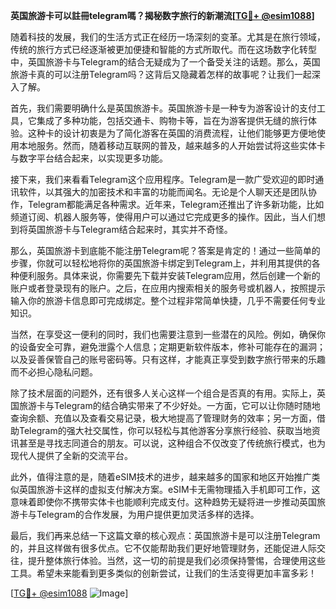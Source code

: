 **英国旅游卡可以註冊telegram嗎？揭秘数字旅行的新潮流[[TG💪+ @esim1088](https://t.me/s/esim1088)]**

随着科技的发展，我们的生活方式正在经历一场深刻的变革。尤其是在旅行领域，传统的旅行方式已经逐渐被更加便捷和智能的方式所取代。而在这场数字化转型中，英国旅游卡与Telegram的结合无疑成为了一个备受关注的话题。那么，英国旅游卡真的可以注册Telegram吗？这背后又隐藏着怎样的故事呢？让我们一起深入了解。

首先，我们需要明确什么是英国旅游卡。英国旅游卡是一种专为游客设计的支付工具，它集成了多种功能，包括交通卡、购物卡等，旨在为游客提供无缝的旅行体验。这种卡的设计初衷是为了简化游客在英国的消费流程，让他们能够更方便地使用本地服务。然而，随着移动互联网的普及，越来越多的人开始尝试将这些实体卡与数字平台结合起来，以实现更多功能。

接下来，我们来看看Telegram这个应用程序。Telegram是一款广受欢迎的即时通讯软件，以其强大的加密技术和丰富的功能而闻名。无论是个人聊天还是团队协作，Telegram都能满足各种需求。近年来，Telegram还推出了许多新功能，比如频道订阅、机器人服务等，使得用户可以通过它完成更多的操作。因此，当人们想到将英国旅游卡与Telegram结合起来时，其实并不奇怪。

那么，英国旅游卡到底能不能注册Telegram呢？答案是肯定的！通过一些简单的步骤，你就可以轻松地将你的英国旅游卡绑定到Telegram上，并利用其提供的各种便利服务。具体来说，你需要先下载并安装Telegram应用，然后创建一个新的账户或者登录现有的账户。之后，在应用内搜索相关的服务号或机器人，按照提示输入你的旅游卡信息即可完成绑定。整个过程非常简单快捷，几乎不需要任何专业知识。

当然，在享受这一便利的同时，我们也需要注意到一些潜在的风险。例如，确保你的设备安全可靠，避免泄露个人信息；定期更新软件版本，修补可能存在的漏洞；以及妥善保管自己的账号密码等。只有这样，才能真正享受到数字旅行带来的乐趣而不必担心隐私问题。

除了技术层面的问题外，还有很多人关心这样一个组合是否真的有用。实际上，英国旅游卡与Telegram的结合确实带来了不少好处。一方面，它可以让你随时随地查询余额、充值以及查看交易记录，极大地提高了管理财务的效率；另一方面，借助Telegram的强大社交属性，你可以轻松与其他游客分享旅行经验、获取当地资讯甚至是寻找志同道合的朋友。可以说，这种组合不仅改变了传统旅行模式，也为现代人提供了全新的交流平台。

此外，值得注意的是，随着eSIM技术的进步，越来越多的国家和地区开始推广类似英国旅游卡这样的虚拟支付解决方案。eSIM卡无需物理插入手机即可工作，这意味着即使你不携带实体卡也能顺利完成支付。这种趋势无疑将进一步推动英国旅游卡与Telegram的合作发展，为用户提供更加灵活多样的选择。

最后，我们再来总结一下这篇文章的核心观点：英国旅游卡是可以注册Telegram的，并且这样做有很多优点。它不仅能帮助我们更好地管理财务，还能促进人际交往，提升整体旅行体验。当然，这一切的前提是我们必须保持警惕，合理使用这些工具。希望未来能看到更多类似的创新尝试，让我们的生活变得更加丰富多彩！

[[TG💪+ @esim1088](https://t.me/s/esim1088) ![Image](https://i.postimg.cc/4NQfJmqS/Snipaste-2025-05-13-00-14-12.png)]